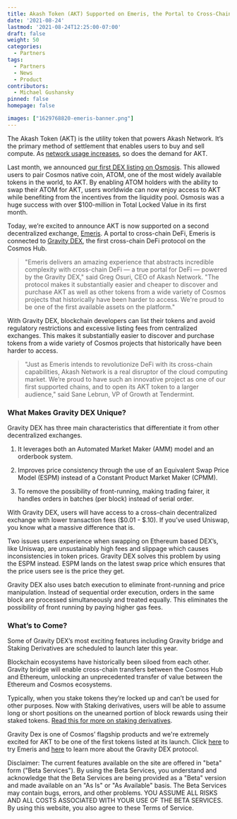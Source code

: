 ```yaml
---
title: Akash Token (AKT) Supported on Emeris, the Portal to Cross-Chain DeFi
date: '2021-08-24'
lastmod: '2021-08-24T12:25:00-07:00'
draft: false
weight: 50
categories:
  - Partners
tags:
  - Partners
  - News
  - Product
contributors:
  - Michael Gushansky
pinned: false
homepage: false

images: ["1629768820-emeris-banner.png"]
---
```

The Akash Token (AKT) is the utility token that powers Akash Network. It’s the primary method of settlement that enables users to buy and sell compute. As [network usage increases](https://akashlytics.com/), so does the demand for AKT.

Last month, we announced [our first DEX listing on Osmosis](https://akash.network/blog/akt-token-launches-on-osmosis-the-first-decentralized-exchange-for-cosmos). This allowed users to pair Cosmos native coin, ATOM, one of the most widely available tokens in the world, to AKT. By enabling ATOM holders with the ability to swap their ATOM for AKT, users worldwide can now enjoy access to AKT while benefiting from the incentives from the liquidity pool. Osmosis was a huge success with over $100-million in Total Locked Value in its first month. 

Today, we’re excited to announce AKT is now supported on a second decentralized exchange, [Emeris](https://emeris.com/). A portal to cross-chain DeFi, Emeris is connected to [Gravity DEX](https://cosmos.network/gravity-dex/), the first cross-chain DeFi protocol on the Cosmos Hub.

> "Emeris delivers an amazing experience that abstracts incredible complexity with cross-chain DeFi — a true portal for DeFi — powered by the Gravity DEX," said Greg Osuri, CEO of Akash Network. "The protocol makes it substantially easier and cheaper to discover and purchase AKT as well as other tokens from a wide variety of Cosmos projects that historically have been harder to access. We're proud to be one of the first available assets on the platform."

With Gravity DEX, blockchain developers can list their tokens and avoid regulatory restrictions and excessive listing fees from centralized exchanges. This makes it substantially easier to discover and purchase tokens from a wide variety of Cosmos projects that historically have been harder to access. 

> "Just as Emeris intends to revolutionize DeFi with its cross-chain capabilities, Akash Network is a real disruptor of the cloud computing market. We’re proud to have such an innovative project as one of our first supported chains, and to open its AKT token to a larger audience," said Sane Lebrun, VP of Growth at Tendermint.

### **What Makes Gravity DEX Unique?**

Gravity DEX has three main characteristics that differentiate it from other decentralized exchanges. 

1.  It leverages both an Automated Market Maker (AMM) model and an orderbook system.
    
2.  Improves price consistency through the use of an Equivalent Swap Price Model (ESPM) instead of a Constant Product Market Maker (CPMM). 
    
3.  To remove the possibility of front-running, making trading fairer, it handles orders in batches (per block) instead of serial order.
    

With Gravity DEX, users will have access to a cross-chain decentralized exchange with lower transaction fees ($0.01 - $.10). If you’ve used Uniswap, you know what a massive difference that is. 

Two issues users experience when swapping on Ethereum based DEX’s, like Uniswap, are unsustainably high fees and slippage which causes inconsistencies in token prices. Gravity DEX solves this problem by using the ESPM instead. ESPM lands on the latest swap price which ensures that the price users see is the price they get. 

Gravity DEX also uses batch execution to eliminate front-running and price manipulation. Instead of sequential order execution, orders in the same block are processed simultaneously and treated equally. This eliminates the possibility of front running by paying higher gas fees. 

### **What’s to Come?**

Some of Gravity DEX’s most exciting features including Gravity bridge and Staking Derivatives are scheduled to launch later this year. 

Blockchain ecosystems have historically been siloed from each other. Gravity bridge will enable cross-chain transfers between the Cosmos Hub and Ethereum, unlocking an unprecedented transfer of value between the Ethereum and Cosmos ecosystems. 

Typically, when you stake tokens they’re locked up and can’t be used for other purposes. Now with Staking derivatives, users will be able to assume long or short positions on the unearned portion of block rewards using their staked tokens. [Read this for more on staking derivatives](https://github.com/cosmosdevs/atom2021). 

Gravity Dex is one of Cosmos’ flagship products and we're extremely excited for AKT to be one of the first tokens listed at its launch. Click [here](https://emeris.com/) to try Emeris and [here](https://cosmos.network/gravity-dex/) to learn more about the Gravity DEX protocol. 

Disclaimer: The current features available on the site are offered in "beta" form ("Beta Services"). By using the Beta Services, you understand and acknowledge that the Beta Services are being provided as a "Beta" version and made available on an "As Is" or "As Available" basis. The Beta Services may contain bugs, errors, and other problems. YOU ASSUME ALL RISKS AND ALL COSTS ASSOCIATED WITH YOUR USE OF THE BETA SERVICES. By using this website, you also agree to these Terms of Service.